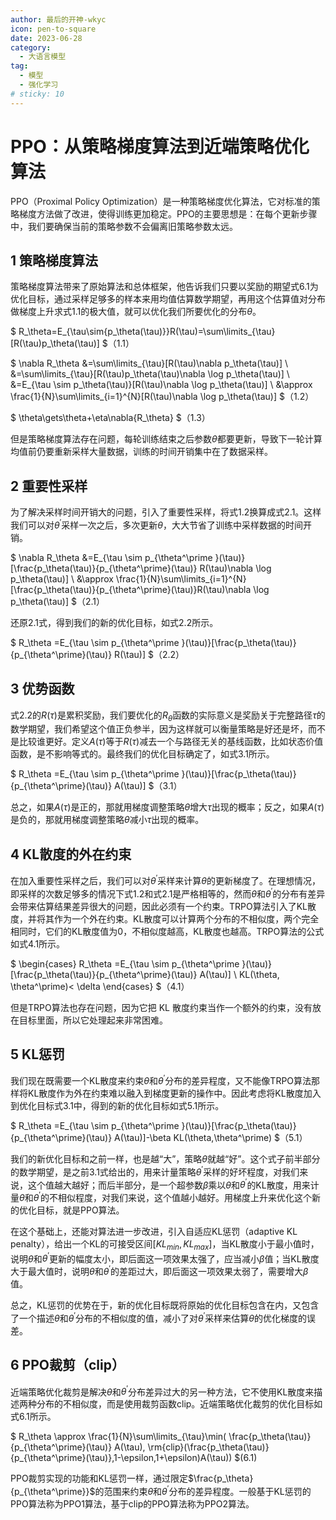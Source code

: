 ```yaml
---
author: 最后的开神-wkyc
icon: pen-to-square
date: 2023-06-28
category:
  - 大语言模型
tag:
  - 模型
  - 强化学习
# sticky: 10
---
```


# PPO：从策略梯度算法到近端策略优化算法
PPO（Proximal Policy Optimization）是一种策略梯度优化算法，它对标准的策略梯度方法做了改进，使得训练更加稳定。PPO的主要思想是：在每个更新步骤中，我们要确保当前的策略参数不会偏离旧策略参数太远。
<!-- more -->

## 1 策略梯度算法
策略梯度算法带来了原始算法和总体框架，他告诉我们只要以奖励的期望式6.1为优化目标，通过采样足够多的样本来用均值估算数学期望，再用这个估算值对分布做梯度上升求式1.1的极大值，就可以优化我们所要优化的分布$\theta$。

$
R_\theta=E_{\tau\sim{p_\theta(\tau)}}R(\tau)=\sum\limits_{\tau}[R(\tau)p_\theta(\tau)]
$（1.1）

$
\nabla R_\theta
&=\sum\limits_{\tau}[R(\tau)\nabla p_\theta(\tau)] \\
&=\sum\limits_{\tau}[R(\tau)p_\theta(\tau)\nabla \log p_\theta(\tau)] \\
&=E_{\tau \sim p_\theta(\tau)}[R(\tau)\nabla \log p_\theta(\tau)] \\
&\approx \frac{1}{N}\sum\limits_{i=1}^{N}[R(\tau)\nabla \log p_\theta(\tau)]
$（1.2）

$
\theta\gets\theta+\eta\nabla{R_\theta}
$（1.3）

但是策略梯度算法存在问题，每轮训练结束之后参数$\theta$都要更新，导致下一轮计算均值前仍要重新采样大量数据，训练的时间开销集中在了数据采样。

## 2 重要性采样
为了解决采样时间开销大的问题，引入了重要性采样，将式1.2换算成式2.1。这样我们可以对$\theta^\prime$采样一次之后，多次更新$\theta$，大大节省了训练中采样数据的时间开销。

$
\nabla R_\theta
&=E_{\tau \sim p_{\theta^\prime }(\tau)}[\frac{p_\theta(\tau)}{p_{\theta^\prime}(\tau)} R(\tau)\nabla \log p_\theta(\tau)] \\
&\approx \frac{1}{N}\sum\limits_{i=1}^{N}[\frac{p_\theta(\tau)}{p_{\theta^\prime}(\tau)}R(\tau)\nabla \log p_\theta(\tau)]
$（2.1）

还原2.1式，得到我们的新的优化目标，如式2.2所示。

$
R_\theta
=E_{\tau \sim p_{\theta^\prime }(\tau)}[\frac{p_\theta(\tau)}{p_{\theta^\prime}(\tau)} R(\tau)]
$（2.2）

## 3 优势函数
式2.2的$R(\tau)$是累积奖励，我们要优化的$R_\theta$函数的实际意义是奖励关于完整路径$\tau$的数学期望，我们希望这个值正负参半，因为这样就可以衡量策略是好还是坏，而不是比较谁更好。定义$A(\tau)$等于$R(\tau)$减去一个与路径无关的基线函数，比如状态价值函数，是不影响等式的。最终我们的优化目标确定了，如式3.1所示。

$
R_\theta
=E_{\tau \sim p_{\theta^\prime }(\tau)}[\frac{p_\theta(\tau)}{p_{\theta^\prime}(\tau)} A(\tau)]
$（3.1）

总之，如果$A(\tau)$是正的，那就用梯度调整策略$\theta$增大$\tau$出现的概率；反之，如果$A(\tau)$是负的，那就用梯度调整策略$\theta$减小$\tau$出现的概率。

## 4 KL散度的外在约束
在加入重要性采样之后，我们可以对$\theta^\prime$采样来计算$\theta$的更新梯度了。在理想情况，即采样的次数足够多的情况下式1.2和式2.1是严格相等的，然而$\theta$和$\theta^\prime$的分布有差异会带来估算结果差异很大的问题，因此必须有一个约束。TRPO算法引入了KL散度，并将其作为一个外在约束。KL散度可以计算两个分布的不相似度，两个完全相同时，它们的KL散度值为0，不相似度越高，KL散度也越高。TRPO算法的公式如式4.1所示。

$
\begin{cases}
R_\theta
=E_{\tau \sim p_{\theta^\prime }(\tau)}[\frac{p_\theta(\tau)}{p_{\theta^\prime}(\tau)} A(\tau)] \\
KL(\theta, \theta^\prime)< \delta
\end{cases}
$（4.1）

但是TRPO算法也存在问题，因为它把 KL 散度约束当作一个额外的约束，没有放在目标里面，所以它处理起来非常困难。

## 5 KL惩罚
我们现在既需要一个KL散度来约束$\theta$和$\theta^\prime$分布的差异程度，又不能像TRPO算法那样将KL散度作为外在约束难以融入到梯度更新的操作中。因此考虑将KL散度加入到优化目标式3.1中，得到的新的优化目标如式5.1所示。

$
R_\theta
=E_{\tau \sim p_{\theta^\prime }(\tau)}[\frac{p_\theta(\tau)}{p_{\theta^\prime}(\tau)} A(\tau)]-\beta KL(\theta,\theta^\prime)
$（5.1）

我们的新优化目标和之前一样，也是越“大”，策略$\theta$就越“好”。这个式子前半部分的数学期望，是之前3.1式给出的，用来计量策略$\theta^\prime$采样的好坏程度，对我们来说，这个值越大越好；而后半部分，是一个超参数$\beta$乘以$\theta$和$\theta^\prime$的KL散度，用来计量$\theta$和$\theta^\prime$的不相似程度，对我们来说，这个值越小越好。用梯度上升来优化这个新的优化目标，就是PPO算法。

在这个基础上，还能对算法进一步改进，引入自适应KL惩罚（adaptive KL penalty），给出一个KL的可接受区间$[KL_{min},KL_{max}]$，当KL散度小于最小值时，说明$\theta$和$\theta^\prime$更新的幅度太小，即后面这一项效果太强了，应当减小$\beta$值；当KL散度大于最大值时，说明$\theta$和$\theta^\prime$的差距过大，即后面这一项效果太弱了，需要增大$\beta$值。

总之，KL惩罚的优势在于，新的优化目标既将原始的优化目标包含在内，又包含了一个描述$\theta$和$\theta^\prime$分布的不相似度的值，减小了对$\theta^\prime$采样来估算$\theta$的优化梯度的误差。

## 6 PPO裁剪（clip）

近端策略优化裁剪是解决$\theta$和$\theta^\prime$分布差异过大的另一种方法，它不使用KL散度来描述两种分布的不相似度，而是使用裁剪函数clip。近端策略优化裁剪的优化目标如式6.1所示。

$
R_\theta
\approx 
\frac{1}{N}\sum\limits_{\tau}\min(
\frac{p_\theta(\tau)}{p_{\theta^\prime}(\tau)} A(\tau),
\rm{clip}(\frac{p_\theta(\tau)}{p_{\theta^\prime}(\tau)},1-\epsilon,1+\epsilon)A(\tau))
$(6.1)

PPO裁剪实现的功能和KL惩罚一样，通过限定$\frac{p_\theta}{p_{\theta^\prime}}$的范围来约束$\theta$和$\theta^\prime$分布的差异程度。一般基于KL惩罚的PPO算法称为PPO1算法，基于clip的PPO算法称为PPO2算法。
